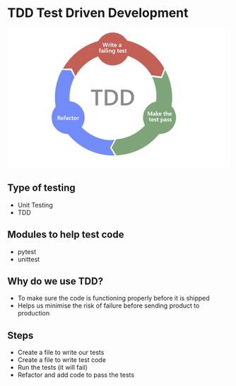 # TDD Test Driven Development
![](images/TDD_diagram.png)
## Type of testing
- Unit Testing
- TDD

## Modules to help test code
- pytest
- unittest

## Why do we use TDD?
- To make sure the code is functioning properly before it is shipped
- Helps us minimise the risk of failure before sending product to production

## Steps
- Create a file to write our tests
- Create a file to write test code
- Run the tests (it will fail)
- Refactor and add code to pass the tests